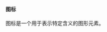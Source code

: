 #### 图标

图标是一个用于表示特定含义的图形元素。

<style>
    .icon-list {
        display: flex;
        flex-wrap: wrap;
        box-sizing: border-box;
        align-content: center;
        align-items: center;
    }

    .icon-list .icon-item {
        box-sizing: border-box;
        width: 168px;
        display: flex;
        align-items: center;
        justify-content: center;
        flex-direction: column;
    }

    .icon-list .icon-item span {
        font-size: 42px;
        height: 100px;
        display: flex;
        align-items: center;
        justify-content: center;
        flex-direction: column;
        -webkit-transition: font-size 0.25s linear, width 0.25s linear;
        -moz-transition: font-size 0.25s linear, width 0.25s linear;
        transition: font-size 0.25s linear, width 0.25s linear;
    }

    .icon-list .icon-item span:hover {
        font-size: 80px;
        cursor: pointer;
    }

    .icon-list .icon-item p {
        font-size: 12px;
        padding: 3px 0;
    }
</style>

<div hx-get="dist/iconfont/iconfont.json" id="icon-show" hx-trigger="load"></div>

<script>
    htmx.on("htmx:afterRequest", function (evt) {
        if (evt.target.id === "icon-show") {
            const response = JSON.parse(event.detail.xhr.responseText)
            console.log(evt)
            let content = ""
            response.glyphs.forEach(e => {
                content += `<div class="icon-item">
                            <span class="icon icon-${e.font_class}"></span>
                            <p>${e.name}</p>
                            <p>icon-${e.font_class}</p>
                            <p>&amp;#x${e.unicode};</p>
                        </div>`
            });

            evt.detail.target.innerHTML = `<div class="icon-list">${content}</div>`
        }
    })
</script>